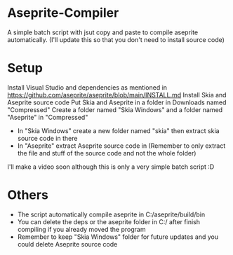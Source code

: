 # Aseprite-Compiler
A simple batch script with jsut copy and paste to compile aseprite automatically.
(I'll update this so that you don't need to install source code)

# Setup
Install Visual Studio and dependencies as mentioned in https://github.com/aseprite/aseprite/blob/main/INSTALL.md
Install Skia and Aseprite source code
Put Skia and Aseprite in a folder in Downloads named "Compressed"
Create a folder named "Skia Windows" and a folder named "Aseprite" in "Compressed"
- In "Skia Windows" create a new folder named "skia" then extract skia source code in there
- In "Aseprite" extract Aseprite source code in
(Remember to only extract the file and stuff of the source code and not the whole folder)

I'll make a video soon although this is only a very simple batch script :D

# Others
- The script automatically compile aseprite in C:/aseprite/build/bin
- You can delete the deps or the aseprite folder in C:/ after finish compiling if you already moved the program
- Remember to keep "Skia Windows" folder for future updates and you could delete Aseprite source code
